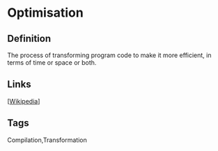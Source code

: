 # Optimisation

## Definition
The process of transforming program code to make it more efficient, in terms of time or space or both.

## Links


[[Wikipedia](http://en.wikipedia.org/wiki/Program_optimization)]

## Tags
Compilation,Transformation


